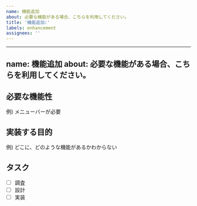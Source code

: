 ```yaml
---
name: 機能追加
about: 必要な機能がある場合、こちらを利用してください。
title: '機能追加:'
labels: enhancement
assignees: ''
---
```


---
name: 機能追加
about: 必要な機能がある場合、こちらを利用してください。
---

## 必要な機能性
例) メニューバーが必要

## 実装する目的
例) どこに、どのような機能があるかわからない

## タスク
- [ ] 調査
- [ ] 設計
- [ ] 実装
